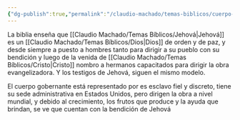 ```yaml
---
{"dg-publish":true,"permalink":"/claudio-machado/temas-biblicos/cuerpo-gobernante/"}
---
```


La biblia enseña que [[Claudio Machado/Temas Bíblicos/Jehová\|Jehová]] es un [[Claudio Machado/Temas Bíblicos/Dios\|Dios]] de orden y de paz, y desde siempre a puesto a hombres tanto para dirigir a su pueblo con su bendición y luego de la venida de [[Claudio Machado/Temas Bíblicos/Cristo\|Cristo]] nombro a hermanos capacitados para dirigir la obra evangelizadora. Y los testigos de Jehová, siguen el mismo modelo. 

El cuerpo gobernante está representado por es esclavo fiel y discreto, tiene su sede administrativa en Estados Unidos, pero dirigen la obra a nivel mundial, y debido al crecimiento, los frutos que produce y la ayuda que brindan, se ve que cuentan con la bendición de Jehová 


